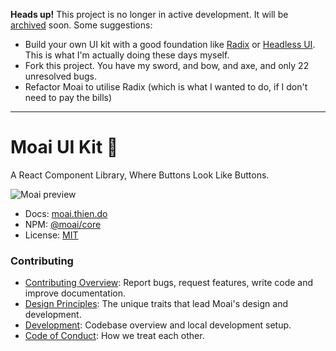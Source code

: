 **Heads up!** This project is no longer in active development. It will be [archived](https://docs.github.com/en/repositories/archiving-a-github-repository/archiving-repositories) soon. Some suggestions:

- Build your own UI kit with a good foundation like [Radix](https://www.radix-ui.com/) or [Headless UI](https://headlessui.com/). This is what I'm actually doing these days myself.
- Fork this project. You have my sword, and bow, and axe, and only 22 unresolved bugs.
- Refactor Moai to utilise Radix (which is what I wanted to do, if I don't need to pay the bills)


<hr />

# Moai UI Kit 🗿

A React Component Library, Where Buttons Look Like Buttons.

![Moai preview](https://user-images.githubusercontent.com/5953369/123528873-5b3de480-d715-11eb-8c02-50a04f2d83f9.png)

-   Docs: [moai.thien.do](https://moai.thien.do)
-   NPM: [@moai/core](http://npmjs.com/package/@moai/core)
-   License: [MIT](./LICENSE)

### Contributing

-   [Contributing Overview](./.github/CONTRIBUTING.md): Report bugs, request features, write code and improve documentation.
-   [Design Principles](https://moai.thien.do/?path=/docs/intro-principles--page): The unique traits that lead Moai's design and development.
-   [Development](./.github/DEVELOP.md): Codebase overview and local development setup.
-   [Code of Conduct](./.github/CODE_OF_CONDUCT.md): How we treat each other.
